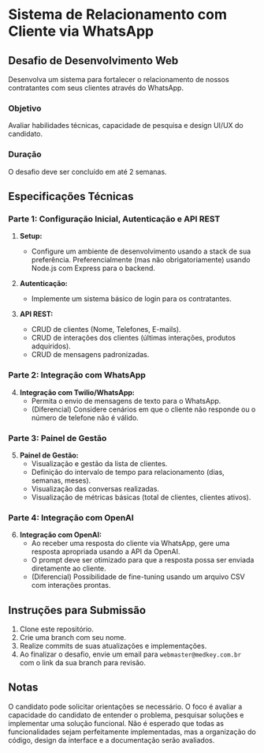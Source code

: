 # Sistema de Relacionamento com Cliente via WhatsApp
## Desafio de Desenvolvimento Web

Desenvolva um sistema para fortalecer o relacionamento de nossos contratantes com seus clientes através do WhatsApp.

### **Objetivo**

Avaliar habilidades técnicas, capacidade de pesquisa e design UI/UX do candidato.

### **Duração**

O desafio deve ser concluído em até 2 semanas.

## Especificações Técnicas

### **Parte 1: Configuração Inicial, Autenticação e API REST**

1. **Setup:** 
   - Configure um ambiente de desenvolvimento usando a stack de sua preferência. Preferencialmente (mas não obrigatoriamente) usando Node.js com Express para o backend.
   
2. **Autenticação:** 
   - Implemente um sistema básico de login para os contratantes.
   
3. **API REST:** 
   - CRUD de clientes (Nome, Telefones, E-mails).
   - CRUD de interações dos clientes (últimas interações, produtos adquiridos).
   - CRUD de mensagens padronizadas.

### **Parte 2: Integração com WhatsApp**

4. **Integração com Twilio/WhatsApp:** 
   - Permita o envio de mensagens de texto para o WhatsApp.
   - (Diferencial) Considere cenários em que o cliente não responde ou o número de telefone não é válido.

### **Parte 3: Painel de Gestão**

5. **Painel de Gestão:** 
   - Visualização e gestão da lista de clientes.
   - Definição do intervalo de tempo para relacionamento (dias, semanas, meses).
   - Visualização das conversas realizadas.
   - Visualização de métricas básicas (total de clientes, clientes ativos).

### **Parte 4: Integração com OpenAI**

6. **Integração com OpenAI:** 
   - Ao receber uma resposta do cliente via WhatsApp, gere uma resposta apropriada usando a API da OpenAI.
   - O prompt deve ser otimizado para que a resposta possa ser enviada diretamente ao cliente.
   - (Diferencial) Possibilidade de fine-tuning usando um arquivo CSV com interações prontas.

## Instruções para Submissão

1. Clone este repositório.
2. Crie uma branch com seu nome.
3. Realize commits de suas atualizações e implementações.
4. Ao finalizar o desafio, envie um email para `webmaster@medkey.com.br` com o link da sua branch para revisão.

## Notas

O candidato pode solicitar orientações se necessário. O foco é avaliar a capacidade do candidato de entender o problema, pesquisar soluções e implementar uma solução funcional. Não é esperado que todas as funcionalidades sejam perfeitamente implementadas, mas a organização do código, design da interface e a documentação serão avaliados.
